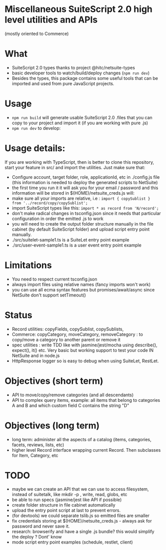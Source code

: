 # Miscellaneous SuiteScript 2.0 high level utilities and APIs

(mostly oriented to Commerce)

# What

 * SuiteScript 2.0 types thanks to project @hitc/netsuite-types
 * basic developer tools to watch/build/deploy changes (`npm run dev`)
 * Besides the types, this package contains some useful tools that can be imported and used from pure JavaScript projects.

# Usage

 * `npm run build` will generate usable SuiteScript 2.0 .files that you can copy to your project and import it (if you are working with pure .js)
 * `npm run dev` to develop:

# Usage details: 

If you are working with TypeScript, then is better to clone this repository, start your feature in src/ and import the utilities. Just make sure that:
 * Configure account, target folder, role, applicationId, etc in ./config.js file (this information is needed to deploy the generated scripts to NetSuite)
 * the first time you run it it will ask you for your email / password and this information will be stored in $(HOME)/netsuite_creds.js
will:
 * make sure all your imports are relative, i.e : `import { copySublist } from '../record/copy/copySublist';`
 * import SuiteScript types like this: `import * as record from 'N/record';`
 * don't make radical changes in tsconfig.json since it needs that particular configuration in order the emitted .js to work
 * you will need to create the output folder structure manually in the file cabinet (by default SuiteScript folder) and upload script entry point manually.
 * ./src/suitelet-sample1.ts is a SuiteLet entry point example
 * ./src/user-event-sample1.ts is a user event entry point example 

# Limitations
 
 * You need to respect current tsconfig.json
 * always import files using relative names (fancy imports won't work)
 * you can use all ecma syntax features but promises/await/async since NetSuite don't support setTimeout()

# Status

 * Record utilities: copyFields, copySublist, copySublists, 
 * Commerce: copyCategory, moveCategory, removeCategory : to copy/move a category to another parent or remove it
 * spec utilities : write TDD like with jasmine/jest/mocha using describe(), expect(), it() etc. Very basic but working support to test your code IN NetSuite and in node.js
 * HttpResponse logger so is easy to debug when using SuiteLet, RestLet.

# Objectives (short term)

 * API to move/copy/remove categories (and all descendants)
 * API to complex query items, example: all items that belong to categories A and B and which custom field C contains the string "D"

# Objectives (long term)

 * long term: administer all the aspects of a catalog (items, categories, facets, reviews, lists, etc)
 * higher level Record interface wrapping current Record. Then subclasses for Item, Category, etc


# TODO

 * maybe we can create an API that we can use to access filesystem, instead of suitetalk, like mkdir -p , write, read, globs, etc
 * be able to run specs (jasmine/jest like API if possible)
 * create folder structure in file cabinet automatically
 * upload the entry point script at last to prevent errors. 
 * (for devtools) we could separate tslib.js so emitted files are smaller
 * fix credentials storing at $(HOME)/netsuite_creds.js - always ask for password and never save it.
 * research: browserify and have a single .js bundle? this would simplify the deploy ? Dont' know
 * mode script entry point examples (schedule, restlet, client)

<!-- 

    //         function f(){
                
    // // @ts-ignore
    //             throw  nlapiCreateError(new Error('asdasd'))
    //         }
    //         f()1		var e = new Error()
// 2		function keys(e){
//     3		var s = ''
//     4		for(i in e){
//     5		s+=(', '+i+':'+typeof e[i])
//     6		}
//     7		return s
//     8		}
//     9		 
//     10		 
//     11		try {throw new Error('thrown')}
//     12		catch(er){
//     13		var t = 1
//     14		}
//     15		var A = 1 -->